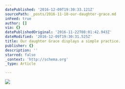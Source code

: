 ```yaml
---
datePublished: '2016-12-09T19:30:33.121Z'
sourcePath: _posts/2016-11-18-our-daughter-grace.md
inFeed: true
author: []
via: {}
datePublishedOriginal: '2016-11-22T08:01:42.943Z'
dateModified: '2016-12-09T19:30:31.525Z'
title: Our daughter Grace displays a simple practice.
publisher: {}
description: ''
starred: false
_context: 'http://schema.org'
_type: Article

---
```

![](https://the-grid-user-content.s3-us-west-2.amazonaws.com/0ddaea10-caab-41a1-b782-73d859c1349c.jpg)